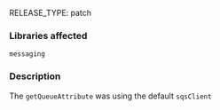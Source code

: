 RELEASE_TYPE: patch

### Libraries affected

`messaging`

### Description

The `getQueueAttribute` was using the default `sqsClient` 
